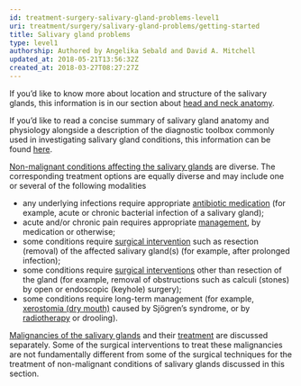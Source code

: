 ```yaml
---
id: treatment-surgery-salivary-gland-problems-level1
uri: treatment/surgery/salivary-gland-problems/getting-started
title: Salivary gland problems
type: level1
authorship: Authored by Angelika Sebald and David A. Mitchell
updated_at: 2018-05-21T13:56:32Z
created_at: 2018-03-27T08:27:27Z
---
```


<aside>
    <p>If you’d like to know more about location and structure of
        the salivary glands, this information is in our section
        about <a href="/diagnosis/anatomy">head and neck anatomy</a>.</p>
</aside>
<aside>
    <p>If you’d like to read a concise summary of salivary gland
        anatomy and physiology alongside a description of the
        diagnostic toolbox commonly used in investigating salivary
        gland conditions, this information can be found <a href="/diagnosis/a-z/salivary-glands-summary">here</a>.</p>
</aside>
<p><a href="/diagnosis/a-z/salivary-gland-problems">Non-malignant conditions affecting the salivary glands</a>    are diverse. The corresponding treatment options are equally
    diverse and may include one or several of the following modalities</p>
<ul>
    <li>any underlying infections require appropriate <a href="/treatment/other/medication/infection">antibiotic medication</a>        (for example, acute or chronic bacterial infection of
        a salivary gland);</li>
    <li>acute and/or chronic pain requires appropriate <a href="/treatment/other/medication/pain">management</a>,
        by medication or otherwise;</li>
    <li>some conditions require <a href="/treatment/surgery/salivary-gland-problems/detailed">surgical intervention</a>        such as resection (removal) of the affected salivary
        gland(s) (for example, after prolonged infection);</li>
    <li>some conditions require <a href="/treatment/surgery/salivary-gland-problems/detailed">surgical interventions</a>        other than resection of the gland (for example, removal
        of obstructions such as calculi (stones) by open or endoscopic
        (keyhole) surgery);</li>
    <li>some conditions require long-term management (for example,
        <a href="/diagnosis/a-z/xerostomia">xerostomia (dry mouth)</a>        caused by Sjögren’s syndrome, or by <a href="/treatment/radiotherapy">radiotherapy</a>        or drooling).</li>
</ul>
<p><a href="/diagnosis/a-z/cancer/salivary-gland">Malignancies of the salivary glands</a>    and their <a href="/treatment/surgery/cancer/salivary-gland-cancer">treatment</a>    are discussed separately. Some of the surgical interventions
    to treat these malignancies are not fundamentally different
    from some of the surgical techniques for the treatment of
    non-malignant conditions of salivary glands discussed in
    this section.</p>
